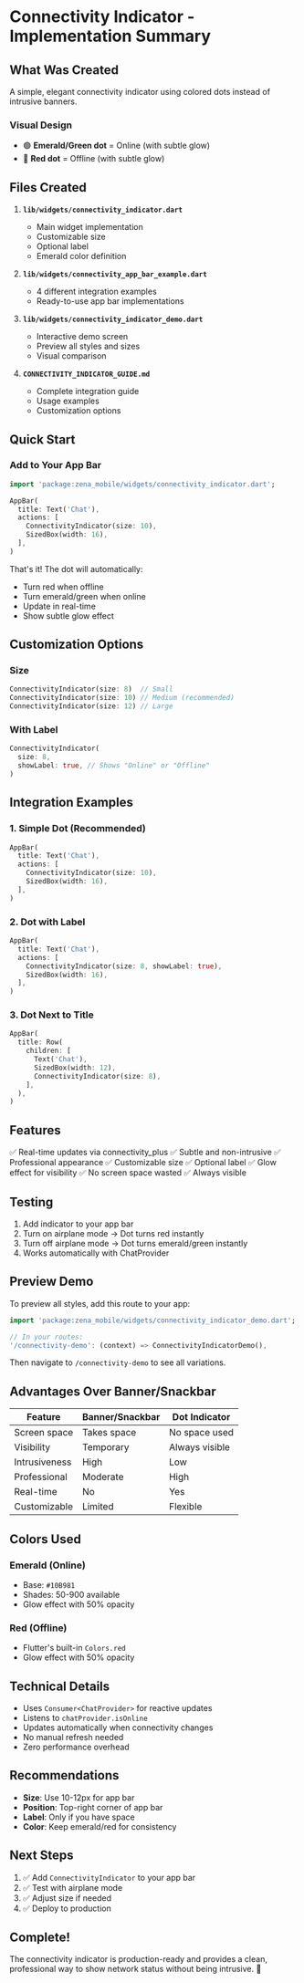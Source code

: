 # Connectivity Indicator - Implementation Summary

## What Was Created

A simple, elegant connectivity indicator using colored dots instead of intrusive banners.

### Visual Design
- 🟢 **Emerald/Green dot** = Online (with subtle glow)
- 🔴 **Red dot** = Offline (with subtle glow)

## Files Created

1. **`lib/widgets/connectivity_indicator.dart`**
   - Main widget implementation
   - Customizable size
   - Optional label
   - Emerald color definition

2. **`lib/widgets/connectivity_app_bar_example.dart`**
   - 4 different integration examples
   - Ready-to-use app bar implementations

3. **`lib/widgets/connectivity_indicator_demo.dart`**
   - Interactive demo screen
   - Preview all styles and sizes
   - Visual comparison

4. **`CONNECTIVITY_INDICATOR_GUIDE.md`**
   - Complete integration guide
   - Usage examples
   - Customization options

## Quick Start

### Add to Your App Bar

```dart
import 'package:zena_mobile/widgets/connectivity_indicator.dart';

AppBar(
  title: Text('Chat'),
  actions: [
    ConnectivityIndicator(size: 10),
    SizedBox(width: 16),
  ],
)
```

That's it! The dot will automatically:
- Turn red when offline
- Turn emerald/green when online
- Update in real-time
- Show subtle glow effect

## Customization Options

### Size
```dart
ConnectivityIndicator(size: 8)  // Small
ConnectivityIndicator(size: 10) // Medium (recommended)
ConnectivityIndicator(size: 12) // Large
```

### With Label
```dart
ConnectivityIndicator(
  size: 8,
  showLabel: true, // Shows "Online" or "Offline"
)
```

## Integration Examples

### 1. Simple Dot (Recommended)
```dart
AppBar(
  title: Text('Chat'),
  actions: [
    ConnectivityIndicator(size: 10),
    SizedBox(width: 16),
  ],
)
```

### 2. Dot with Label
```dart
AppBar(
  title: Text('Chat'),
  actions: [
    ConnectivityIndicator(size: 8, showLabel: true),
    SizedBox(width: 16),
  ],
)
```

### 3. Dot Next to Title
```dart
AppBar(
  title: Row(
    children: [
      Text('Chat'),
      SizedBox(width: 12),
      ConnectivityIndicator(size: 8),
    ],
  ),
)
```

## Features

✅ Real-time updates via connectivity_plus
✅ Subtle and non-intrusive
✅ Professional appearance
✅ Customizable size
✅ Optional label
✅ Glow effect for visibility
✅ No screen space wasted
✅ Always visible

## Testing

1. Add indicator to your app bar
2. Turn on airplane mode → Dot turns red instantly
3. Turn off airplane mode → Dot turns emerald/green instantly
4. Works automatically with ChatProvider

## Preview Demo

To preview all styles, add this route to your app:

```dart
import 'package:zena_mobile/widgets/connectivity_indicator_demo.dart';

// In your routes:
'/connectivity-demo': (context) => ConnectivityIndicatorDemo(),
```

Then navigate to `/connectivity-demo` to see all variations.

## Advantages Over Banner/Snackbar

| Feature | Banner/Snackbar | Dot Indicator |
|---------|----------------|---------------|
| Screen space | Takes space | No space used |
| Visibility | Temporary | Always visible |
| Intrusiveness | High | Low |
| Professional | Moderate | High |
| Real-time | No | Yes |
| Customizable | Limited | Flexible |

## Colors Used

### Emerald (Online)
- Base: `#10B981`
- Shades: 50-900 available
- Glow effect with 50% opacity

### Red (Offline)
- Flutter's built-in `Colors.red`
- Glow effect with 50% opacity

## Technical Details

- Uses `Consumer<ChatProvider>` for reactive updates
- Listens to `chatProvider.isOnline`
- Updates automatically when connectivity changes
- No manual refresh needed
- Zero performance overhead

## Recommendations

- **Size**: Use 10-12px for app bar
- **Position**: Top-right corner of app bar
- **Label**: Only if you have space
- **Color**: Keep emerald/red for consistency

## Next Steps

1. ✅ Add `ConnectivityIndicator` to your app bar
2. ✅ Test with airplane mode
3. ✅ Adjust size if needed
4. ✅ Deploy to production

## Complete!

The connectivity indicator is production-ready and provides a clean, professional way to show network status without being intrusive. 🎉
